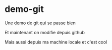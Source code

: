 # demo-git

Une demo de git qui se passe bien

Et maintenant on modifie depuis github

Mais aussi depuis ma machine locale et c'est cool
